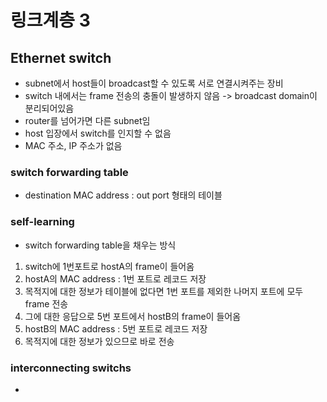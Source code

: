 # 링크계층 3

## Ethernet switch
- subnet에서 host들이 broadcast할 수 있도록 서로 연결시켜주는 장비
- switch 내에서는 frame 전송의 충돌이 발생하지 않음 -> broadcast domain이 분리되어있음
- router를 넘어가면 다른 subnet임
- host 입장에서 switch를 인지할 수 없음
- MAC 주소, IP 주소가 없음

### switch forwarding table
- destination MAC address : out port 형태의 테이블

### self-learning
- switch forwarding table을 채우는 방식
1. switch에 1번포트로 hostA의 frame이 들어옴
2. hostA의 MAC address : 1번 포트로 레코드 저장
3. 목적지에 대한 정보가 테이블에 없다면 1번 포트를 제외한 나머지 포트에 모두 frame 전송
4. 그에 대한 응답으로 5번 포트에서 hostB의 frame이 들어옴
5. hostB의 MAC address : 5번 포트로 레코드 저장
6. 목적지에 대한 정보가 있으므로 바로 전송

### interconnecting switchs
- 